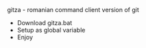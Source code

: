 gitza - romanian command client version of git

- Download gitza.bat
- Setup as global variable
- Enjoy
